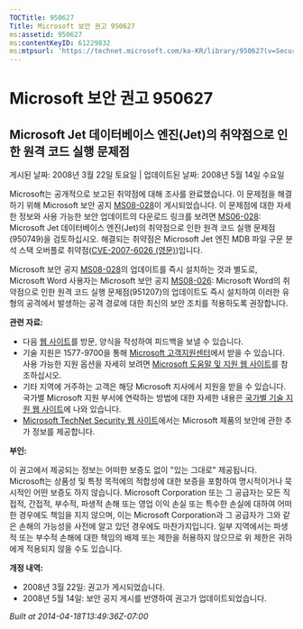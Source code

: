 ```yaml
---
TOCTitle: 950627
Title: Microsoft 보안 권고 950627
ms:assetid: 950627
ms:contentKeyID: 61229832
ms:mtpsurl: 'https://technet.microsoft.com/ko-KR/library/950627(v=Security.10)'
---
```


Microsoft 보안 권고 950627
==========================

Microsoft Jet 데이터베이스 엔진(Jet)의 취약점으로 인한 원격 코드 실행 문제점
----------------------------------------------------------------------------

게시된 날짜: 2008년 3월 22일 토요일 | 업데이트된 날짜: 2008년 5월 14일 수요일

Microsoft는 공개적으로 보고된 취약점에 대해 조사를 완료했습니다. 이 문제점을 해결하기 위해 Microsoft 보안 공지 [MS08-028](https://technet.microsoft.com/security/bulletin/ms08-028)이 게시되었습니다. 이 문제점에 대한 자세한 정보와 사용 가능한 보안 업데이트의 다운로드 링크를 보려면 [MS06-028](https://technet.microsoft.com/security/bulletin/ms08-028): Microsoft Jet 데이터베이스 엔진(Jet)의 취약점으로 인한 원격 코드 실행 문제점(950749)을 검토하십시오. 해결되는 취약점은 Microsoft Jet 엔진 MDB 파일 구문 분석 스택 오버플로 취약점([CVE-2007-6026 (영문)](https://www.cve.mitre.org/cgi-bin/cvename.cgi?name=cve-2007-6026))입니다.

Microsoft 보안 공지 [MS08-028](https://technet.microsoft.com/security/bulletin/ms08-028)의 업데이트를 즉시 설치하는 것과 별도로, Microsoft Word 사용자는 Microsoft 보안 공지 [MS08-026](https://technet.microsoft.com/security/bulletin/ms08-026): Microsoft Word의 취약점으로 인한 원격 코드 실행 문제점(951207)의 업데이트도 즉시 설치하여 이러한 유형의 공격에서 발생하는 공격 경로에 대한 최신의 보안 조치를 적용하도록 권장합니다.

**관련 자료:**

-   다음 [웹 사이트](https://support.microsoft.com/common/survey.aspx?scid=sw;ko;1257&showpage=1&ws=technet&sd=tech)를 방문, 양식을 작성하여 피드백을 보낼 수 있습니다.
-   기술 지원은 1577-9700을 통해 [Microsoft 고객지원센터](https://support.microsoft.com/)에서 받을 수 있습니다. 사용 가능한 지원 옵션을 자세히 보려면 [Microsoft 도움말 및 지원 웹 사이트](https://support.microsoft.com/)를 참조하십시오.
-   기타 지역에 거주하는 고객은 해당 Microsoft 지사에서 지원을 받을 수 있습니다. 국가별 Microsoft 지원 부서에 연락하는 방법에 대한 자세한 내용은 [국가별 기술 지원 웹 사이트](https://support.microsoft.com/common/international.aspx)에 나와 있습니다.
-   [Microsoft TechNet Security 웹 사이트](https://www.microsoft.com/korea/technet/security/default.mspx)에서는 Microsoft 제품의 보안에 관한 추가 정보를 제공합니다.

**부인:**

이 권고에서 제공되는 정보는 어떠한 보증도 없이 "있는 그대로" 제공됩니다. Microsoft는 상품성 및 특정 목적에의 적합성에 대한 보증을 포함하여 명시적이거나 묵시적인 어떤 보증도 하지 않습니다. Microsoft Corporation 또는 그 공급자는 모든 직접적, 간접적, 부수적, 파생적 손해 또는 영업 이익 손실 또는 특수한 손실에 대하여 어떠한 경우에도 책임을 지지 않으며, 이는 Microsoft Corporation과 그 공급자가 그와 같은 손해의 가능성을 사전에 알고 있던 경우에도 마찬가지입니다. 일부 지역에서는 파생적 또는 부수적 손해에 대한 책임의 배제 또는 제한을 허용하지 않으므로 위 제한은 귀하에게 적용되지 않을 수도 있습니다.

**개정 내역:**

-   2008년 3월 22일: 권고가 게시되었습니다.
-   2008년 5월 14일: 보안 공지 게시를 반영하여 권고가 업데이트되었습니다.

*Built at 2014-04-18T13:49:36Z-07:00*
